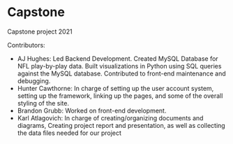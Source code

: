 # Capstone
Capstone project 2021

Contributors:

- AJ Hughes: Led Backend Development. Created MySQL Database for NFL play-by-play data. Built visualizations in Python using SQL queries against the MySQL database. Contributed to front-end maintenance and debugging. 
- Hunter Cawthorne: In charge of setting up the user account system, setting up the framework, linking up the pages, and some of the overall styling of the site.
- Brandon Grubb: Worked on front-end development.
- Karl Atlagovich: In charge of creating/organizing documents and diagrams, Creating project report and presentation, as well as collecting the data files needed for our project
